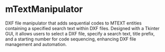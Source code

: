 # mTextManipulator
 DXF file manipulator that adds sequential codes to MTEXT entities containing a specified search text within DXF files. Designed with a Tkinter GUI, it allows users to select a DXF file, specify a search text, title prefix, and a starting number for code sequencing, enhancing DXF file management and automation.
